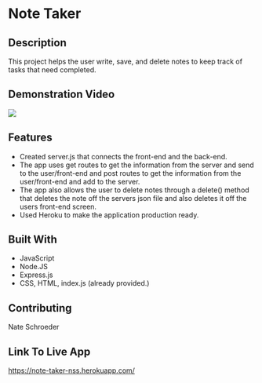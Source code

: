 # Note Taker

## Description
This project helps the user write, save, and delete notes to keep track of tasks that need completed.

## Demonstration Video
![](https://media.giphy.com/media/j2K7DTlKI5MuiIaXbo/giphy.gif)

## Features
* Created server.js that connects the front-end and the back-end.
* The app uses get routes to get the information from the server and send to the user/front-end and post routes to get the information from the user/front-end and add to the server.
* The app also allows the user to delete notes through a delete() method that deletes the note off the servers json file and also deletes it off the users front-end screen.
* Used Heroku to make the application production ready.

## Built With
* JavaScript
* Node.JS
* Express.js
* CSS, HTML, index.js (already provided.)

## Contributing
Nate Schroeder

## Link To Live App
https://note-taker-nss.herokuapp.com/
